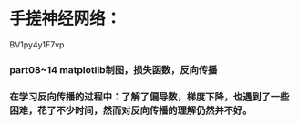 # 手搓神经网络：
BV1py4y1F7vp

### part08~14   matplotlib制图，损失函数，反向传播

### 在学习反向传播的过程中：了解了偏导数，梯度下降，也遇到了一些困难，花了不少时间，然而对反向传播的理解仍然并不好。

